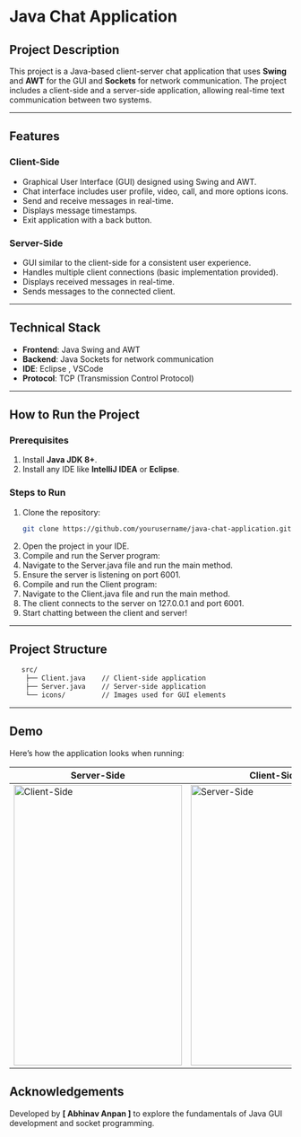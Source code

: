 # Java Chat Application

## **Project Description**
This project is a Java-based client-server chat application that uses **Swing** and **AWT** for the GUI and **Sockets** for network communication. The project includes a client-side and a server-side application, allowing real-time text communication between two systems.

---

## **Features**
### **Client-Side**
- Graphical User Interface (GUI) designed using Swing and AWT.
- Chat interface includes user profile, video, call, and more options icons.
- Send and receive messages in real-time.
- Displays message timestamps.
- Exit application with a back button.

### **Server-Side**
- GUI similar to the client-side for a consistent user experience.
- Handles multiple client connections (basic implementation provided).
- Displays received messages in real-time.
- Sends messages to the connected client.

---

## **Technical Stack**
- **Frontend**: Java Swing and AWT
- **Backend**: Java Sockets for network communication
- **IDE**: Eclipse , VSCode
- **Protocol**: TCP (Transmission Control Protocol)

---

## **How to Run the Project**
### **Prerequisites**
1. Install **Java JDK 8+**.
2. Install any IDE like **IntelliJ IDEA** or **Eclipse**.

### **Steps to Run**
1. Clone the repository:
   ```bash
   git clone https://github.com/yourusername/java-chat-application.git
2. Open the project in your IDE.
3. Compile and run the Server program:
4. Navigate to the Server.java file and run the main method.
5. Ensure the server is listening on port 6001.
6. Compile and run the Client program:
7. Navigate to the Client.java file and run the main method.
8. The client connects to the server on 127.0.0.1 and port 6001.
9. Start chatting between the client and server!

---

## **Project Structure**
  
  ```bash
     src/
      ├── Client.java    // Client-side application
      ├── Server.java    // Server-side application
      └── icons/         // Images used for GUI elements
```

---

## **Demo**
Here’s how the application looks when running:

| Server-Side                               | Client-Side                               |
|-------------------------------------------|-------------------------------------------|
| <img src="https://github.com/user-attachments/assets/fdc18ff6-0427-4955-a880-5d80ffe1996a" alt="Client-Side" width="300" height="500"/> | <img src="https://github.com/user-attachments/assets/2338ae35-5f51-4b40-8ea3-7aec1ca46f72" alt="Server-Side" width="300" height="500"/> |


##  **Acknowledgements**
Developed by **[ Abhinav Anpan ]** to explore the fundamentals of Java GUI development and socket programming.

